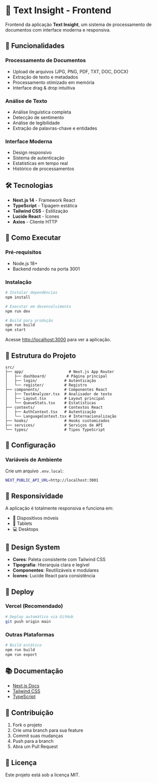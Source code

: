 # 📄 Text Insight - Frontend

Frontend da aplicação **Text Insight**, um sistema de processamento de documentos com interface moderna e responsiva.

## 🚀 Funcionalidades

### **Processamento de Documentos**

- Upload de arquivos (JPG, PNG, PDF, TXT, DOC, DOCX)
- Extração de texto e metadados
- Processamento otimizado em memória
- Interface drag & drop intuitiva

### **Análise de Texto**

- Análise linguística completa
- Detecção de sentimento
- Análise de legibilidade
- Extração de palavras-chave e entidades

### **Interface Moderna**

- Design responsivo
- Sistema de autenticação
- Estatísticas em tempo real
- Histórico de processamentos

## 🛠️ Tecnologias

- **Next.js 14** - Framework React
- **TypeScript** - Tipagem estática
- **Tailwind CSS** - Estilização
- **Lucide React** - Ícones
- **Axios** - Cliente HTTP

## 🚀 Como Executar

### Pré-requisitos

- Node.js 18+
- Backend rodando na porta 3001

### Instalação

```bash
# Instalar dependências
npm install

# Executar em desenvolvimento
npm run dev

# Build para produção
npm run build
npm start
```

Acesse [http://localhost:3000](http://localhost:3000) para ver a aplicação.

## 📁 Estrutura do Projeto

```
src/
├── app/                    # Next.js App Router
│   ├── dashboard/         # Página principal
│   ├── login/            # Autenticação
│   └── register/         # Registro
├── components/           # Componentes React
│   ├── TextAnalyzer.tsx  # Analisador de texto
│   ├── Layout.tsx        # Layout principal
│   └── QueueStats.tsx    # Estatísticas
├── contexts/             # Contextos React
│   ├── AuthContext.tsx   # Autenticação
│   └── LanguageContext.tsx # Internacionalização
├── hooks/                # Hooks customizados
├── services/             # Serviços de API
└── types/                # Tipos TypeScript
```

## 🔧 Configuração

### Variáveis de Ambiente

Crie um arquivo `.env.local`:

```bash
NEXT_PUBLIC_API_URL=http://localhost:3001
```

## 📱 Responsividade

A aplicação é totalmente responsiva e funciona em:

- 📱 Dispositivos móveis
- 📱 Tablets
- 💻 Desktops

## 🎨 Design System

- **Cores**: Paleta consistente com Tailwind CSS
- **Tipografia**: Hierarquia clara e legível
- **Componentes**: Reutilizáveis e modulares
- **Ícones**: Lucide React para consistência

## 🚀 Deploy

### Vercel (Recomendado)

```bash
# Deploy automático via GitHub
git push origin main
```

### Outras Plataformas

```bash
# Build estático
npm run build
npm run export
```

## 📚 Documentação

- [Next.js Docs](https://nextjs.org/docs)
- [Tailwind CSS](https://tailwindcss.com/docs)
- [TypeScript](https://www.typescriptlang.org/docs)

## 🤝 Contribuição

1. Fork o projeto
2. Crie uma branch para sua feature
3. Commit suas mudanças
4. Push para a branch
5. Abra um Pull Request

## 📄 Licença

Este projeto está sob a licença MIT.
